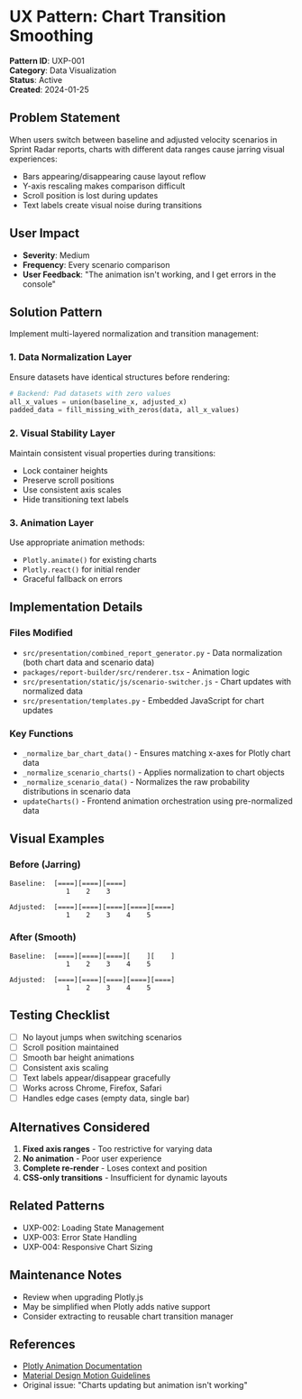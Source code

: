 # UX Pattern: Chart Transition Smoothing

**Pattern ID**: UXP-001  
**Category**: Data Visualization  
**Status**: Active  
**Created**: 2024-01-25  

## Problem Statement

When users switch between baseline and adjusted velocity scenarios in Sprint Radar reports, charts with different data ranges cause jarring visual experiences:
- Bars appearing/disappearing cause layout reflow
- Y-axis rescaling makes comparison difficult  
- Scroll position is lost during updates
- Text labels create visual noise during transitions

## User Impact

- **Severity**: Medium
- **Frequency**: Every scenario comparison
- **User Feedback**: "The animation isn't working, and I get errors in the console"

## Solution Pattern

Implement multi-layered normalization and transition management:

### 1. Data Normalization Layer
Ensure datasets have identical structures before rendering:
```python
# Backend: Pad datasets with zero values
all_x_values = union(baseline_x, adjusted_x)
padded_data = fill_missing_with_zeros(data, all_x_values)
```

### 2. Visual Stability Layer
Maintain consistent visual properties during transitions:
- Lock container heights
- Preserve scroll positions
- Use consistent axis scales
- Hide transitioning text labels

### 3. Animation Layer
Use appropriate animation methods:
- `Plotly.animate()` for existing charts
- `Plotly.react()` for initial render
- Graceful fallback on errors

## Implementation Details

### Files Modified
- `src/presentation/combined_report_generator.py` - Data normalization (both chart data and scenario data)
- `packages/report-builder/src/renderer.tsx` - Animation logic  
- `src/presentation/static/js/scenario-switcher.js` - Chart updates with normalized data
- `src/presentation/templates.py` - Embedded JavaScript for chart updates

### Key Functions
- `_normalize_bar_chart_data()` - Ensures matching x-axes for Plotly chart data
- `_normalize_scenario_charts()` - Applies normalization to chart objects  
- `_normalize_scenario_data()` - Normalizes the raw probability distributions in scenario data
- `updateCharts()` - Frontend animation orchestration using pre-normalized data

## Visual Examples

### Before (Jarring)
```
Baseline:  [====][====][====]
              1    2    3

Adjusted:  [====][====][====][====][====]
              1    2    3    4    5
```

### After (Smooth)
```
Baseline:  [====][====][====][    ][    ]
              1    2    3    4    5

Adjusted:  [====][====][====][====][====]
              1    2    3    4    5
```

## Testing Checklist

- [ ] No layout jumps when switching scenarios
- [ ] Scroll position maintained
- [ ] Smooth bar height animations
- [ ] Consistent axis scaling
- [ ] Text labels appear/disappear gracefully
- [ ] Works across Chrome, Firefox, Safari
- [ ] Handles edge cases (empty data, single bar)

## Alternatives Considered

1. **Fixed axis ranges** - Too restrictive for varying data
2. **No animation** - Poor user experience
3. **Complete re-render** - Loses context and position
4. **CSS-only transitions** - Insufficient for dynamic layouts

## Related Patterns

- UXP-002: Loading State Management
- UXP-003: Error State Handling
- UXP-004: Responsive Chart Sizing

## Maintenance Notes

- Review when upgrading Plotly.js
- May be simplified when Plotly adds native support
- Consider extracting to reusable chart transition manager

## References

- [Plotly Animation Documentation](https://plotly.com/javascript/animations/)
- [Material Design Motion Guidelines](https://material.io/design/motion/)
- Original issue: "Charts updating but animation isn't working"